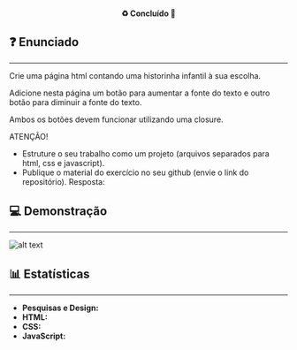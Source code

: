 <h4 align="center"> 
  ♻️ Concluído 🚀
</h4>

## ❓ Enunciado
---

Crie uma página html contando uma historinha infantil à sua escolha. 

Adicione nesta página um botão para aumentar a fonte do texto e outro botão para diminuir a fonte do texto.

Ambos os botões devem funcionar utilizando uma closure.

ATENÇÃO!

- Estruture o seu trabalho como um projeto (arquivos separados para html, css e javascript).
- Publique o material do exercício no seu github (envie o link do repositório).
Resposta:

## 💻 Demonstração
---

![alt text](img/my-image.png)

## 📊 Estatísticas
---

-  **Pesquisas e Design:**  
-  **HTML:**  
-  **CSS:**  
-  **JavaScript:**  
